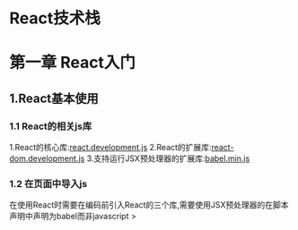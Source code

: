 React技术栈
====

# 第一章 React入门

## 1.React基本使用

### 1.1 React的相关js库
1.React的核心库:[react.development.js](https://cdn.bootcss.com/react/16.10.2/cjs/react.development.js)
2.React的扩展库:[react-dom.development.js](https://cdn.bootcss.com/react-dom/16.10.2/cjs/react-dom.development.js)
3.支持运行JSX预处理器的扩展库:[babel.min.js](https://cdn.bootcss.com/babel-standalone/7.0.0-beta.3/babel.min.js)

### 1.2 在页面中导入js
在使用React时需要在编码前引入React的三个库,需要使用JSX预处理器的在脚本声明中声明为babel而非javascript
	><script src="https://cdn.bootcss.com/react/16.10.2/cjs/react.development.js" type="text/javascript"><script>
	><script src="https://cdn.bootcss.com/react-dom/16.10.2/cjs/react-dom.development.js" type="text/javascript"><script>
	><script src="https://cdn.bootcss.com/babel-standalone/7.0.0-beta.3/babel.min.js" type="text/javascript"><script>
	><script type="text/babel"><script>

### 1.3 安装React开发者工具
为了便于后期调试需要安装再chrome中安装一个React开发者工具.

## 2.React JSX

### 2.1 虚拟DOM
1.React提供了一些API来创建一种特别的一般JS对象
例如:var vDOM = React.createElement('h1',{id:'myTitle'},'hello')
上面创建的就是一个简单的虚拟DOM对象
2.虚拟DOM对象最终会被React转换成真实DOM对象
3.我们在编码时只需要操作React的虚拟DOM数据,React会自动转换成真实DOM并更新页面

### 2.2 JSX
1.JSX是一个javascript的语法扩展,具有javascript的全部功能,并且可以通过JSX生成React元素
2.可以将表达式包裹在大括号中,在JSX中使用它
	>const name = "jack"
	>const element = <h1>Hello,{name}</h1>
	>ReactDOM.render(
		element,
		document.getElementById('root')
	)
3.JSX也是一个表达式,在编译后,会转换为普通的的javascript函数调用,并且取值后得到javascript对象.
	>function getMeeting(user){
		if(user){
			return <h1>Hello,{formatName(user)}</h1>
		}else{
			return <h1>Hello,Stronger</h1>
		}
	}
4.在JSX中可以通过引号将属性值指定为字符串字面量,也可以通过大括号在属性中插入javascript表达式
	>const element = <img src={user.avatarUrl}></img>
5.JSX中可以包含子元素
6.Babel会把JSX转译成一个React.createElement()函数调用,下面两种方式都是一样的
	>const element = (
		<h1 className="meeting">
		Hello,world
		</h1>
	)
	>const element = React.createElement(
		h1,
		{className : "meeting"}
		"Hello,world"
	)